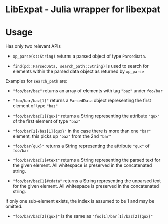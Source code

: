 LibExpat - Julia wrapper for libexpat
=====================================

Usage
=====

Has only two relevant APIs

- ```xp_parse(s::String)``` returns a parsed object of type ```ParsedData```. 

- ```find(pd::ParsedData, search_path::String)``` is used to search for elements within the parsed data object as returned by ```xp_parse```


Examples for ```search_path``` are:

- ```"foo/bar/baz"``` returns an array of elements with tag ```"baz"``` under ```foo/bar```
- ```"foo/bar/baz[1]"``` returns a ```ParsedData``` object representing the first element of type ```"baz"```
- ```"foo/bar/baz[1]{qux}"``` returns a String representing the attribute ```"qux"``` of the first element of type ```"baz"```

- ```"foo/bar[2]/baz[1]{qux}"``` in the case there is more than one ```"bar"``` element, this picks up ```"baz"``` from the 2nd ```"bar"```

- ```"foo/bar{qux}"``` returns a String representing the attribute ```"qux"``` of ```foo/bar```
- ```"foo/bar/baz[1]#text"``` returns a String representing the parsed text for the given element. All whitespace is preserved in the concatenated string.
- ```"foo/bar/baz[1]#cdata"``` returns a String representing the unparsed text for the given element. All whitespace is preserved in the concatenated string.

If only one sub-element exists, the index is assumed to be 1 and may be omitted.
- ```"foo/bar/baz[2]{qux}"``` is the same as ```"foo[1]/bar[1]/baz[2]{qux}"```




